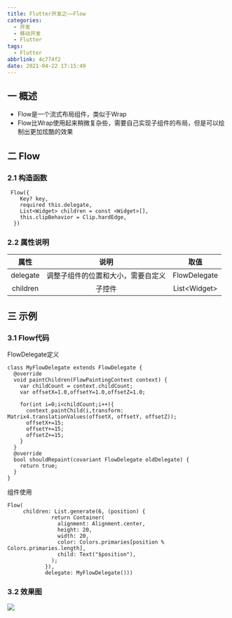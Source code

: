 ```yaml
---
title: Flutter开发之——Flow
categories:
  - 开发
  - 移动开发
  - Flutter
tags:
  - Flutter
abbrlink: 4c774f2
date: 2021-04-22 17:15:49
---
```

## 一 概述

* Flow是一个流式布局组件，类似于Wrap
* Flow比Wrap使用起来稍微复杂些，需要自己实现子组件的布局，但是可以绘制出更加炫酷的效果

<!--more-->

## 二 Flow

### 2.1 构造函数

```
 Flow({
    Key? key,
    required this.delegate,
    List<Widget> children = const <Widget>[],
    this.clipBehavior = Clip.hardEdge,
  }) 
```

### 2.2 属性说明

|   属性   |                说明                |     取值      |
| :------: | :--------------------------------: | :-----------: |
| delegate | 调整子组件的位置和大小，需要自定义 | FlowDelegate  |
| children |               子控件               | List\<Widget> |

## 三 示例

### 3.1 Flow代码

FlowDelegate定义

```
class MyFlowDelegate extends FlowDelegate {
  @override
  void paintChildren(FlowPaintingContext context) {
    var childCount = context.childCount;
    var offsetX=1.0,offsetY=1.0,offsetZ=1.0;

    for(int i=0;i<childCount;i++){
      context.paintChild(i,transform: Matrix4.translationValues(offsetX, offsetY, offsetZ));
      offsetX+=15;
      offsetY+=15;
      offsetZ+=15;
    }
  }
  @override
  bool shouldRepaint(covariant FlowDelegate oldDelegate) {
    return true;
  }
}
```

组件使用

```
Flow(
     children: List.generate(6, (position) {
              return Container(
                alignment: Alignment.center,
                height: 20,
                width: 20,
                color: Colors.primaries[position % Colors.primaries.length],
                child: Text("$position"),
              );
            }),
            delegate: MyFlowDelegate()))
```

### 3.2 效果图

![][1]


[1]:https://cdn.jsdelivr.net/gh/PGzxc/CDN@master/blog-flutter/flutter-flow-sample.png